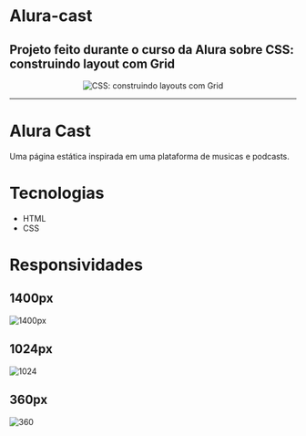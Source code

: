 # Alura-cast
## Projeto feito durante o curso da Alura sobre CSS: construindo layout com Grid

<p align="center"> <img src="https://github.com/GabrielVictorP/Alura-cast/assets/133161909/c844e9bf-d4ca-48ef-9276-3ad17707d299" alt="CSS: construindo layouts com Grid"> </p>

<hr>

<h1>Alura Cast</h1>
Uma página estática inspirada em uma plataforma de musicas e podcasts.

# Tecnologias
* HTML
* CSS

# Responsividades 
## 1400px<br/>
![1400px](https://github.com/GabrielVictorP/Alura-cast/assets/133161909/479586bd-a1c9-4a3e-af78-c5dd54786b27)
## 1024px<br/>
![1024](https://github.com/GabrielVictorP/Alura-cast/assets/133161909/55121396-0bb7-44df-9d54-bb839e6d240d)
## 360px<br/>
![360](https://github.com/GabrielVictorP/Alura-cast/assets/133161909/416c7f2f-4c8c-4378-aced-48a89dabc308)
